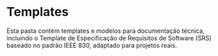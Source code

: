# Templates

Esta pasta contém templates e modelos para documentação técnica, incluindo o Template de Especificação de Requisitos de Software (SRS) baseado no padrão IEEE 830, adaptado para projetos reais.
